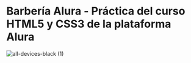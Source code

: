 # Barbería Alura - Práctica del curso HTML5 y CSS3 de la plataforma Alura

![all-devices-black (1)](https://user-images.githubusercontent.com/120145667/210696367-4f27c738-2ae5-4b34-8391-efbe5fbb9fc7.png)


